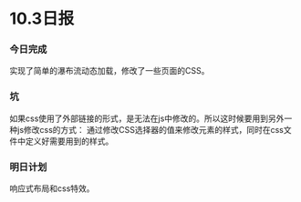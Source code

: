 # 10.3日报

### 今日完成

实现了简单的瀑布流动态加载，修改了一些页面的CSS。

### 坑

如果css使用了外部链接的形式，是无法在js中修改的。所以这时候要用到另外一种js修改css的方式： 通过修改CSS选择器的值来修改元素的样式，同时在css文件中定义好需要用到的样式。

### 明日计划

响应式布局和css特效。